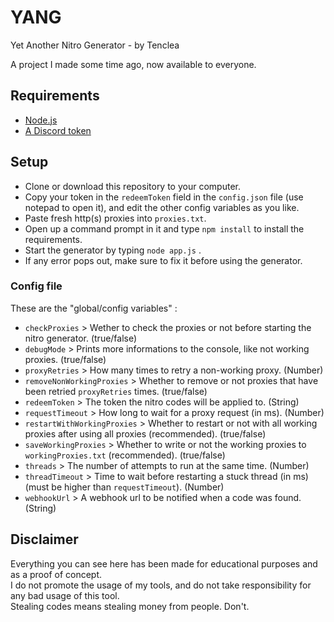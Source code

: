 # YANG
Yet Another Nitro Generator - by Tenclea

A project I made some time ago, now available to everyone.

## Requirements

* [Node.js](https://nodejs.org/en/)
* [A Discord token](https://github.com/Tyrrrz/DiscordChatExporter/wiki/Obtaining-Token-and-Channel-IDs#how-to-get-a-user-token)

## Setup

* Clone or download this repository to your computer.
* Copy your token in the `redeemToken` field in the `config.json` file (use notepad to open it), and edit the other config variables as you like.
* Paste fresh http(s) proxies into `proxies.txt`.
* Open up a command prompt in it and type `npm install` to install the requirements.
* Start the generator by typing `node app.js` .
* If any error pops out, make sure to fix it before using the generator.

### Config file

These are the "global/config variables" :

* `checkProxies` > Wether to check the proxies or not before starting the nitro generator. (true/false)
* `debugMode` > Prints more informations to the console, like not working proxies. (true/false)
* `proxyRetries` > How many times to retry a non-working proxy. (Number)
* `removeNonWorkingProxies` > Whether to remove or not proxies that have been retried `proxyRetries` times. (true/false)
* `redeemToken` > The token the nitro codes will be applied to. (String)
* `requestTimeout` > How long to wait for a proxy request (in ms). (Number)
* `restartWithWorkingProxies` > Whether to restart or not with all working proxies after using all proxies (recommended). (true/false)
* `saveWorkingProxies` > Whether to write or not the working proxies to `workingProxies.txt` (recommended). (true/false)
* `threads` > The number of attempts to run at the same time. (Number)
* `threadTimeout` > Time to wait before restarting a stuck thread (in ms) (must be higher than `requestTimeout`). (Number)
* `webhookUrl` > A webhook url to be notified when a code was found. (String)

## Disclaimer

Everything you can see here has been made for educational purposes and as a proof of concept.  
I do not promote the usage of my tools, and do not take responsibility for any bad usage of this tool.  
Stealing codes means stealing money from people. Don't.
